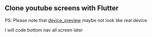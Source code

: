 ## Clone youtube screens with Flutter

PS: Please note that [device_preview]("https://pub.dev/packages/device_preview") maybe not look like real device

I will code bottom nav all screen later

